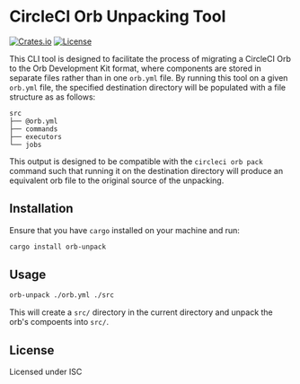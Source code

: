 # CircleCI Orb Unpacking Tool

[![Crates.io](https://img.shields.io/crates/v/orb-unpack)](https://crates.io/crates/orb-unpack)
[![License](https://img.shields.io/badge/license-ISC-green)](./LICENSE)

This CLI tool is designed to facilitate the process of migrating a CircleCI Orb to the Orb Development Kit format, where components are stored in separate files rather than in one `orb.yml` file. By running this tool on a given `orb.yml` file, the specified destination directory will be populated with a file structure as as follows:

```
src
├── @orb.yml
├── commands
├── executors
└── jobs
```

This output is designed to be compatible with the `circleci orb pack` command such that running it on the destination directory will produce an equivalent orb file to the original source of the unpacking.

## Installation

Ensure that you have `cargo` installed on your machine and run:

```bash
cargo install orb-unpack
```

## Usage

```bash
orb-unpack ./orb.yml ./src
```

This will create a `src/` directory in the current directory and unpack the orb's compoents into `src/`.

## License

Licensed under ISC
